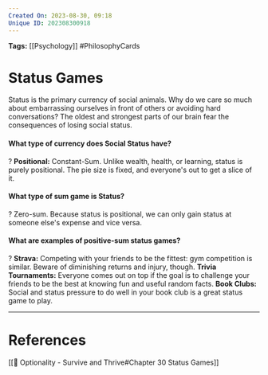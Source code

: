 ```yaml
---
Created On: 2023-08-30, 09:18
Unique ID: 202308300918
---
```

**Tags:** [[Psychology]] #PhilosophyCards

# Status Games

Status is the primary currency of social animals. Why do we care so much about embarrassing ourselves in front of others or avoiding hard conversations? The oldest and strongest parts of our brain fear the consequences of losing social status. 


#### What type of currency does Social Status have?
?
**Positional:** Constant-Sum. Unlike wealth, health, or learning, status is purely positional. The pie size is fixed, and everyone's out to get a slice of it.
<!--SR:!2024-08-27,21,230-->

#### What type of sum game is Status?
?
Zero-sum. Because status is positional, we can only gain status at someone else's expense and vice versa. 
<!--SR:!2024-12-12,302,270-->

#### What are examples of positive-sum status games?
?
**Strava:** Competing with your friends to be the fittest: gym competition is similar. Beware of diminishing returns and injury, though.
**Trivia Tournaments:** Everyone comes out on top if the goal is to challenge your friends to be the best at knowing fun and useful random facts. 
**Book Clubs:** Social and status pressure to do well in your book club is a great status game to play.  
<!--SR:!2026-03-06,599,290-->


---
# References
[[📗 Optionality - Survive and Thrive#Chapter 30 Status Games]]